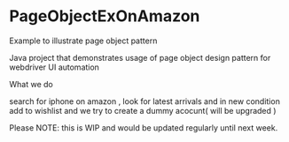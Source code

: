 # PageObjectExOnAmazon
Example to illustrate page object pattern 

Java project that demonstrates usage of page object design pattern for webdriver UI automation

What we do

search for iphone on amazon , look for latest arrivals and in new condition
add to wishlist and we try to create a dummy acocunt( will be upgraded )

Please NOTE: this is WIP and would be updated regularly until next week.

